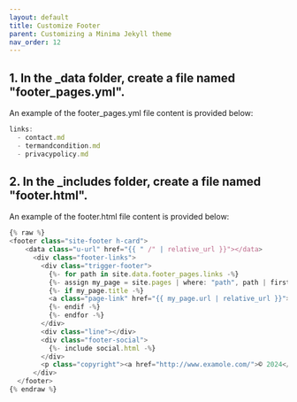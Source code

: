 ```yaml
---
layout: default
title: Customize Footer
parent: Customizing a Minima Jekyll theme
nav_order: 12
---
```


## 1. In the _data folder, create a file named "footer_pages.yml".

An example of the footer_pages.yml file content is provided below:

```ts
links:
  - contact.md
  - termandcondition.md
  - privacypolicy.md
```

## 2. In the _includes folder, create a file named "footer.html".

An example of the footer.html file content is provided below:

```ts
{% raw %}
<footer class="site-footer h-card">
    <data class="u-url" href="{{ " /" | relative_url }}"></data>
      <div class="footer-links">
        <div class="trigger-footer">
          {%- for path in site.data.footer_pages.links -%}
          {%- assign my_page = site.pages | where: "path", path | first -%}
          {%- if my_page.title -%}
          <a class="page-link" href="{{ my_page.url | relative_url }}">{{ my_page.title | escape }}</a>
          {%- endif -%}
          {%- endfor -%}
        </div>
        <div class="line"></div>
        <div class="footer-social">
          {%- include social.html -%}
        </div>
        <p class="copyright"><a href="http://www.examole.com/">© 2024</a></p>
      </div>
  </footer>
{% endraw %}
```